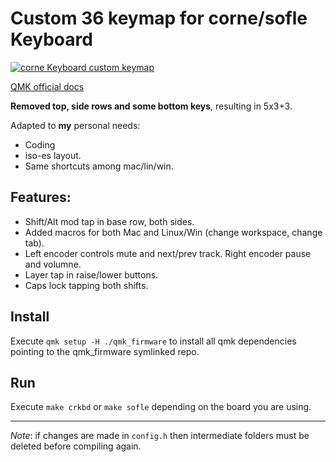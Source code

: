 # Custom 36 keymap for corne/sofle Keyboard

[![corne Keyboard custom keymap](https://api.microlink.io/?url=http%3A%2F%2Fwww.keyboard-layout-editor.com%2F%23%2Fgists%2Fbf533ff812829bf261ab7ea44d985077&screenshot=true&meta=false&embed=screenshot.url&element=%23keyboard-bg)](http://www.keyboard-layout-editor.com/#/gists/bf533ff812829bf261ab7ea44d985077)

[QMK official docs](https://docs.qmk.fm/#/)

**Removed top, side rows and some bottom keys**, resulting in 5x3+3.

Adapted to **my** personal needs:

- Coding
- iso-es layout.
- Same shortcuts among mac/lin/win.

## Features:

- Shift/Alt mod tap in base row, both sides.
- Added macros for both Mac and Linux/Win (change workspace, change tab).
- Left encoder controls mute and next/prev track. Right encoder pause and volumne.
- Layer tap in raise/lower buttons.
- Caps lock tapping both shifts.

## Install

Execute `qmk setup -H ./qmk_firmware` to install all qmk dependencies pointing to the qmk_firmware symlinked repo.

## Run

Execute `make crkbd` or `make sofle` depending on the board you are using.

---

_Note_: if changes are made in `config.h` then intermediate folders must be deleted before compiling again.
